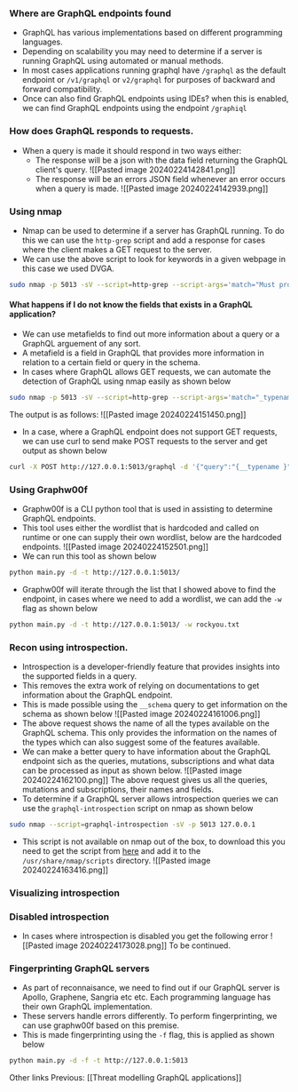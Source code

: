 ### Where are GraphQL endpoints found
- GraphQL has various implementations based on different programming languages.
- Depending on scalability you may need to determine if a server is running GraphQL using automated or manual methods.
- In most cases applications running graphql have `/graphql` as the default endpoint or `/v1/graphql` or `v2/graphql` for purposes of backward and forward compatibility.
- Once can also find GraphQL endpoints using IDEs? when this is enabled, we can find GraphQL endpoints using the endpoint `/graphiql` 
### How does GraphQL responds to requests.
- When a query is made it should respond in two ways either:
	- The response will be a json with the data field returning the GraphQL client's query.
	![[Pasted image 20240224142841.png]]
	- The response will be an errors JSON field whenever an error occurs when a query is made.
	![[Pasted image 20240224142939.png]]
### Using nmap
- Nmap can be used to determine if a server has GraphQL running. To do this we can use the `http-grep` script and add a response for cases where the client makes a GET request to the server.
- We can use the above script to look for keywords in a given webpage in this case we used DVGA.
```sh
sudo nmap -p 5013 -sV --script=http-grep --script-args='match="Must provide query string", http-grep.url="/graphql"' 127.0.0.1
```
#### What happens if I do not know the fields that exists in a GraphQL application?
- We can use metafields to find out more information about a query or a GraphQL arguement of any sort.
- A metafield is a field in GraphQL that provides more information in relation to a certain field or query in the schema.
- In cases where GraphQL allows GET requests, we can automate the detection of GraphQL using nmap easily as shown below
```sh
sudo nmap -p 5013 -sV --script=http-grep --script-args='match="_typename", http-grep.url="/graphql?query=\{__typename\}"' 127.0.0.1
```
The output is as follows:
![[Pasted image 20240224151450.png]]
- In a case, where a GraphQL endpoint does not support GET requests, we can use curl to send make POST requests to the server and get output as shown below
```sh
curl -X POST http://127.0.0.1:5013/graphql -d '{"query":"{__typename }"}'-H "Content-Type: application/json"
```
### Using Graphw00f
- Graphw00f is a CLI python tool that is used in assisting to determine GraphQL endpoints.
- This tool uses either the wordlist that is hardcoded and called on runtime or one can supply their own wordlist, below are the hardcoded endpoints.
![[Pasted image 20240224152501.png]]
- We can run this tool as shown below
```sh
python main.py -d -t http://127.0.0.1:5013/
```
- Graphw00f will iterate through the list that I showed above to find the endpoint, in cases where we need to add a wordlist, we can add the `-w` flag as shown below
```sh
python main.py -d -t http://127.0.0.1:5013/ -w rockyou.txt
```
### Recon using introspection.
- Introspection is a developer-friendly feature that provides insights into the supported fields in a query.
- This removes the extra work of relying on documentations to get information about the GraphQL endpoint.
- This is made possible using the `__schema` query to get information on the schema as shown below
![[Pasted image 20240224161006.png]]
- The above request shows the name of all the types available on the GraphQL schema. This only provides the information on the names of the types which can also suggest some of the features available.
- We can make a better query to have information about the GraphQL endpoint sich as the queries, mutations, subscriptions and what data can be processed as input as shown below.
![[Pasted image 20240224162100.png]]
The above request gives us all the queries, mutations and subscriptions, their names and fields.
- To determine if a GraphQL server allows introspection queries we can use the `graphql-introspection` script on nmap as shown below
```sh
sudo nmap --script=graphql-introspection -sV -p 5013 127.0.0.1
```
- This script is not available on nmap out of the box, to download this you need to get the script from [here](https://github.com/dolevf/nmap-graphql-introspection-nse/blob/master/graphql-introspection.nse) and add it to the `/usr/share/nmap/scripts` directory.
![[Pasted image 20240224163416.png]]
### Visualizing introspection

### Disabled introspection
- In cases where introspection is disabled you get the following error
![[Pasted image 20240224173028.png]]
To be continued.
### Fingerprinting GraphQL servers
- As part of reconnaisance, we need to find out if our GraphQL server is Apollo, Graphene, Sangria etc etc. Each programming language has their own GraphQL implementation.
- These servers handle errors differently. To perform fingerprinting, we can use graphw00f based on this premise. 
- This is made fingerprinting using the `-f` flag, this is applied as shown below
```sh
python main.py -d -f -t http://127.0.0.1:5013
```

Other links
Previous: [[Threat modelling GraphQL applications]]
